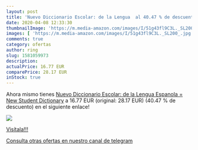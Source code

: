 ```yaml
---
layout: post
title: 'Nuevo Diccionario Escolar: de la Lengua  al 40.47 % de descuento'
date: 2020-04-08 12:33:30
thumbnailImage: 'https://m.media-amazon.com/images/I/51g43fl9C3L._SL200_.jpg'
images: [ 'https://m.media-amazon.com/images/I/51g43fl9C3L._SL200_.jpg' ]
comments: true
category: ofertas
author: ring
slug: 1581059973
description:
actualPrice: 16.77 EUR
comparePrice: 28.17 EUR
inStock: true
---
```


Ahora mismo tienes [Nuevo Diccionario Escolar: de la Lengua Espanola = New Student Dictionary](https://www.amazon.com/dp/1581059973/?tag=redken08-20) a 16.77 EUR (original: 28.17 EUR) (40.47 %  de descuento) en el siguiente enlace!

[![](https://m.media-amazon.com/images/I/51g43fl9C3L._SL200_.jpg)](https://www.amazon.com/dp/1581059973/?tag=redken08-20)

[Visítala!!!](https://www.amazon.com/dp/1581059973/?tag=redken08-20)

[Consulta otras ofertas en nuestro canal de telegram](https://t.me/s/ofertas25)
